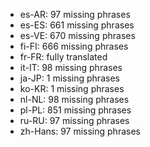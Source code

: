 - es-AR: 97 missing phrases
- es-ES: 661 missing phrases
- es-VE: 670 missing phrases
- fi-FI: 666 missing phrases
- fr-FR: fully translated
- it-IT: 98 missing phrases
- ja-JP: 1 missing phrases
- ko-KR: 1 missing phrases
- nl-NL: 98 missing phrases
- pl-PL: 851 missing phrases
- ru-RU: 97 missing phrases
- zh-Hans: 97 missing phrases
